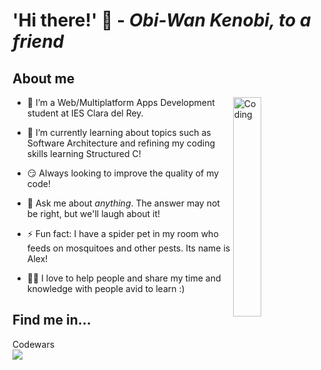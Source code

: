 # 'Hi there!' 👋 - _Obi-Wan Kenobi, to a friend_



<!--
- 📫 How to reach me: ...
- 😄 Pronouns: ...
-->
<div align="left">

##  About me

<img align="right" alt="Coding" width="30%" src="https://media4.giphy.com/media/v1.Y2lkPTc5MGI3NjExNGQ2YWQ1MG8yNGsxeTJ1N2ZrM2NkajNqM3llMjJsYTlwMWMxZzA2cyZlcD12MV9pbnRlcm5hbF9naWZfYnlfaWQmY3Q9cw/DneWSHrgaBDYA/giphy.webp">
  
- 🔭 I’m a Web/Multiplatform Apps Development student at IES Clara del Rey.
- 🌱 I’m currently learning about topics such as Software Architecture and refining my coding skills learning Structured C!
- 😏 Always looking to improve the quality of my code!
- 💬 Ask me about *anything*. The answer may not be right, but we'll laugh about it!
- ⚡ Fun fact: I have a spider pet in my room who feeds on mosquitoes and other pests. Its name is Alex!

- 👨‍🏫 I love to help people and share my time and knowledge with people avid to learn :)

</div>

##  Find me in...

<div align="left">
  Codewars </br>
  <a href="https://www.codewars.com/users/K0d3r0n1n">
    <img src="https://www.codewars.com/users/K0d3r0n1n/badges/small">
  </a>
</div>
